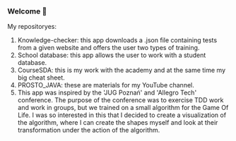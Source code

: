 ### Welсome 👋

My repositoryes:
1. Knowledge-checker: this app downloads a .json file containing tests from a given website and offers the user two types of training.
2. School database: this app allows the user to work with a student database.
3. CourseSDA: this is my work with the academy and at the same time my big cheat sheet.
4. PROSTO_JAVA: these are materials for my YouTube channel.
5. This app was inspired by the 'JUG Poznań' and 'Allegro Tech' conference. The purpose of the conference was to exercise TDD work and work in groups, but we trained on a small algorithm for the Game Of Life. I was so interested in this that I decided to create a visualization of the algorithm, where I can create the shapes myself and look at their transformation under the action of the algorithm.



<!--
**Igor-Shishkin/Igor-Shishkin** is a ✨ _special_ ✨ repository because its `README.md` (this file) appears on your GitHub profile.

Here are some ideas to get you started:

- 🔭 I’m currently working on ...
- 🌱 I’m currently learning ...
- 👯 I’m looking to collaborate on ...
- 🤔 I’m looking for help with ...
- 💬 Ask me about ...
- 📫 How to reach me: ...
- 😄 Pronouns: ...
- ⚡ Fun fact: ...
-->
